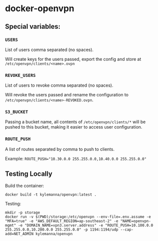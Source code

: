 # docker-openvpn

## Special variables:

### `USERS`

List of users comma separated (no spaces).

Will create keys for the users passed, export the config and store at `/etc/openvpn/clients/<name>.ovpn`

### `REVOKE_USERS`

List of users to revoke comma separated (no spaces).

Will revoke the users passed and rename the configuration to `/etc/openvpn/clients/<name>-REVOKED.ovpn`.

### `S3_BUCKET`

Passing a bucket name, all contents of `/etc/openvpn/clients/*` will be pushed to this bucket, making it easier to access user configuration.

### `ROUTE_PUSH`

A list of routes separated by comma to push to clients.

Example:
`ROUTE_PUSH="10.30.0.0 255.255.0.0,10.40.0.0 255.255.0.0"`

## Testing Locally

Build the container:

```
docker build -t kylemanna/openvpn:latest .
```

Testing:

```
mkdir -p storage
docker run -v $(PWD)/storage:/etc/openvpn --env-file=.env.assume -e "MFA=true" -e "AWS_DEFAULT_REGION=ap-southeast-2" -e "NAME=openvpn-mgmt" -e "DOMAIN_NAME=vpn3.server.address" -e "ROUTE_PUSH=10.100.0.0 255.255.0.0,10.200.0.0 255.255.0.0" -p 1194:1194/udp --cap-add=NET_ADMIN kylemanna/openvpn
```